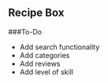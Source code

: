 ## Recipe Box

###To-Do

  - Add search functionality
  - Add categories
  - Add reviews
  - Add level of skill
